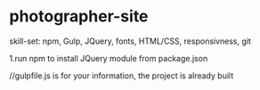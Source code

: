 # photographer-site

skill-set: npm, Gulp, JQuery, fonts, HTML/CSS, responsivness, git

1.run npm to install JQuery module from package.json

//gulpfile.js is for your information, the project is already built
